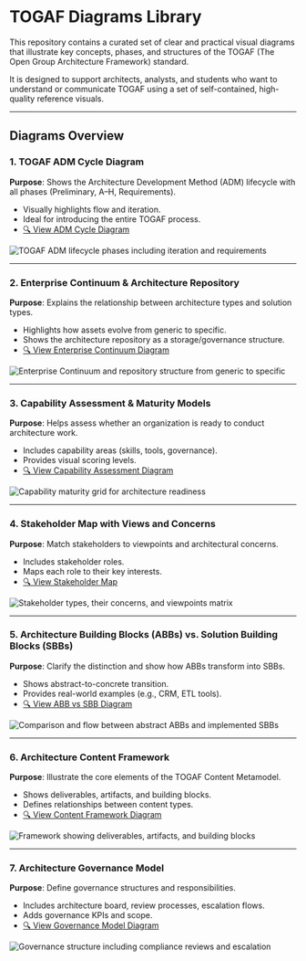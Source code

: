 # TOGAF Diagrams Library

This repository contains a curated set of clear and practical visual diagrams that illustrate key concepts, phases, and structures of the TOGAF (The Open Group Architecture Framework) standard.

It is designed to support architects, analysts, and students who want to understand or communicate TOGAF using a set of self-contained, high-quality reference visuals.

---

## Diagrams Overview

### 1. **TOGAF ADM Cycle Diagram**

**Purpose**: Shows the Architecture Development Method (ADM) lifecycle with all phases (Preliminary, A–H, Requirements).

* Visually highlights flow and iteration.
* Ideal for introducing the entire TOGAF process.
* [🔍 View ADM Cycle Diagram](TOGAF%20ADM%20Cycle%20Diagram.png)

![TOGAF ADM lifecycle phases including iteration and requirements](TOGAF%20ADM%20Cycle%20Diagram.png)

---

### 2. **Enterprise Continuum & Architecture Repository**

**Purpose**: Explains the relationship between architecture types and solution types.

* Highlights how assets evolve from generic to specific.
* Shows the architecture repository as a storage/governance structure.
* [🔍 View Enterprise Continuum Diagram](Enterprise%20Continuum%20&%20Architecture%20Repository.png)

![Enterprise Continuum and repository structure from generic to specific](Enterprise%20Continuum%20&%20Architecture%20Repository.png)

---

### 3. **Capability Assessment & Maturity Models**

**Purpose**: Helps assess whether an organization is ready to conduct architecture work.

* Includes capability areas (skills, tools, governance).
* Provides visual scoring levels.
* [🔍 View Capability Assessment Diagram](Capability%20Assessment%20&%20Maturity%20Models.png)

![Capability maturity grid for architecture readiness](Capability%20Assessment%20&%20Maturity%20Models.png)

---

### 4. **Stakeholder Map with Views and Concerns**

**Purpose**: Match stakeholders to viewpoints and architectural concerns.

* Includes stakeholder roles.
* Maps each role to their key interests.
* [🔍 View Stakeholder Map](Stakeholder%20Map%20with%20Views%20and%20Concerns.png)

![Stakeholder types, their concerns, and viewpoints matrix](Stakeholder%20Map%20with%20Views%20and%20Concerns.png)

---

### 5. **Architecture Building Blocks (ABBs) vs. Solution Building Blocks (SBBs)**

**Purpose**: Clarify the distinction and show how ABBs transform into SBBs.

* Shows abstract-to-concrete transition.
* Provides real-world examples (e.g., CRM, ETL tools).
* [🔍 View ABB vs SBB Diagram](Architecture%20Building%20Blocks%20vs.%20Solution%20Building%20Blocks.png)

![Comparison and flow between abstract ABBs and implemented SBBs](Architecture%20Building%20Blocks%20vs.%20Solution%20Building%20Blocks.png)

---

### 6. **Architecture Content Framework**

**Purpose**: Illustrate the core elements of the TOGAF Content Metamodel.

* Shows deliverables, artifacts, and building blocks.
* Defines relationships between content types.
* [🔍 View Content Framework Diagram](Architecture%20Content%20Framework.png)

![Framework showing deliverables, artifacts, and building blocks](Architecture%20Content%20Framework.png)

---

### 7. **Architecture Governance Model**

**Purpose**: Define governance structures and responsibilities.

* Includes architecture board, review processes, escalation flows.
* Adds governance KPIs and scope.
* [🔍 View Governance Model Diagram](Architecture%20Governance%20Model.png)

![Governance structure including compliance reviews and escalation](Architecture%20Governance%20Model.png)
